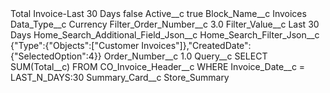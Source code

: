 <?xml version="1.0" encoding="UTF-8"?>
<CustomMetadata xmlns="http://soap.sforce.com/2006/04/metadata" xmlns:xsi="http://www.w3.org/2001/XMLSchema-instance" xmlns:xsd="http://www.w3.org/2001/XMLSchema">
    <label>Total Invoice-Last 30 Days</label>
    <protected>false</protected>
    <values>
        <field>Active__c</field>
        <value xsi:type="xsd:boolean">true</value>
    </values>
    <values>
        <field>Block_Name__c</field>
        <value xsi:type="xsd:string">Invoices</value>
    </values>
    <values>
        <field>Data_Type__c</field>
        <value xsi:type="xsd:string">Currency</value>
    </values>
    <values>
        <field>Filter_Order_Number__c</field>
        <value xsi:type="xsd:double">3.0</value>
    </values>
    <values>
        <field>Filter_Value__c</field>
        <value xsi:type="xsd:string">Last 30 Days</value>
    </values>
    <values>
        <field>Home_Search_Additional_Field_Json__c</field>
        <value xsi:nil="true"/>
    </values>
    <values>
        <field>Home_Search_Filter_Json__c</field>
        <value xsi:type="xsd:string">{&quot;Type&quot;:{&quot;Objects&quot;:[&quot;Customer Invoices&quot;]},&quot;CreatedDate&quot;:{&quot;SelectedOption&quot;:4}}</value>
    </values>
    <values>
        <field>Order_Number__c</field>
        <value xsi:type="xsd:double">1.0</value>
    </values>
    <values>
        <field>Query__c</field>
        <value xsi:type="xsd:string">SELECT SUM(Total__c) FROM CO_Invoice_Header__c WHERE Invoice_Date__c = LAST_N_DAYS:30</value>
    </values>
    <values>
        <field>Summary_Card__c</field>
        <value xsi:type="xsd:string">Store_Summary</value>
    </values>
</CustomMetadata>
